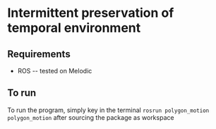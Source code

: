 # Intermittent preservation of temporal environment

## Requirements
- ROS -- tested on Melodic

## To run
To run the program, simply key in the terminal `rosrun polygon_motion polygon_motion` after sourcing the package as workspace